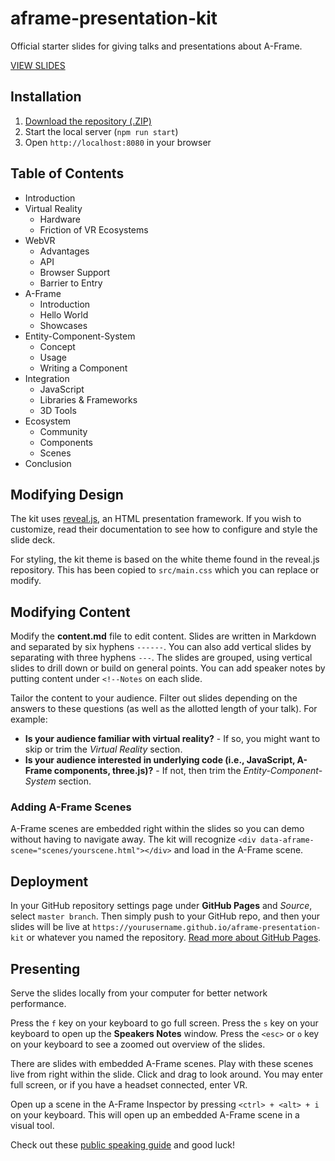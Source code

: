 # aframe-presentation-kit

Official starter slides for giving talks and presentations about A-Frame.

[VIEW SLIDES](https://ngokevin.github.io/aframe-presentation-kit/)

## Installation

1. [Download the repository (.ZIP)](https://github.com/ngokevin/aframe-presentation-kit/archive/master.zip)
2. Start the local server (`npm run start`)
3. Open `http://localhost:8080` in your browser

## Table of Contents

- Introduction
- Virtual Reality
  - Hardware
  - Friction of VR Ecosystems
- WebVR
  - Advantages
  - API
  - Browser Support
  - Barrier to Entry
- A-Frame
  - Introduction
  - Hello World
  - Showcases
- Entity-Component-System
  - Concept
  - Usage
  - Writing a Component
- Integration
  - JavaScript
  - Libraries & Frameworks
  - 3D Tools
- Ecosystem
  - Community
  - Components
  - Scenes
- Conclusion

## Modifying Design

The kit uses [reveal.js](https://github.com/hakimel/reveal.js/), an HTML
presentation framework. If you wish to customize, read their documentation to
see how to configure and style the slide deck.

For styling, the kit theme is based on the white theme found in the reveal.js
repository. This has been copied to `src/main.css` which you can replace or
modify.

## Modifying Content

Modify the **content.md** file to edit content. Slides are written in Markdown
and separated by six hyphens `------`. You can also add vertical slides by
separating with three hyphens `---`. The slides are grouped, using vertical
slides to drill down or build on general points. You can add speaker notes
by putting content under `<!--Notes` on each slide.

Tailor the content to your audience. Filter out slides depending on the answers
to these questions (as well as the allotted length of your talk). For example:

- **Is your audience familiar with virtual reality?** - If so, you might want to skip or trim the *Virtual Reality* section.
- **Is your audience interested in underlying code (i.e., JavaScript, A-Frame components, three.js)?** - If not, then trim the *Entity-Component-System* section.

### Adding A-Frame Scenes

A-Frame scenes are embedded right within the slides so you can demo without
having to navigate away. The kit will recognize `<div
data-aframe-scene="scenes/yourscene.html"></div>` and load in the A-Frame
scene.

## Deployment

In your GitHub repository settings page under **GitHub Pages** and *Source*,
select `master branch`. Then simply push to your GitHub repo, and then your
slides will be live at `https://yourusername.github.io/aframe-presentation-kit`
or whatever you named the repository. [Read more about GitHub
Pages](https://github.com/blog/2228-simpler-github-pages-publishing).

## Presenting

Serve the slides locally from your computer for better network performance.

Press the `f` key on your keyboard to go full screen. Press the `s` key on your
keyboard to open up the **Speakers Notes** window. Press the `<esc>` or `o` key
on your keyboard to see a zoomed out overview of the slides.

There are slides with embedded A-Frame scenes. Play with these scenes live from
right within the slide. Click and drag to look around. You may enter full
screen, or if you have a headset connected, enter VR.

Open up a scene in the A-Frame Inspector by pressing `<ctrl> + <alt> + i` on
your keyboard. This will open up an embedded A-Frame scene in a visual tool.

Check out these [public speaking guide](http://speaking.io/) and good luck!

